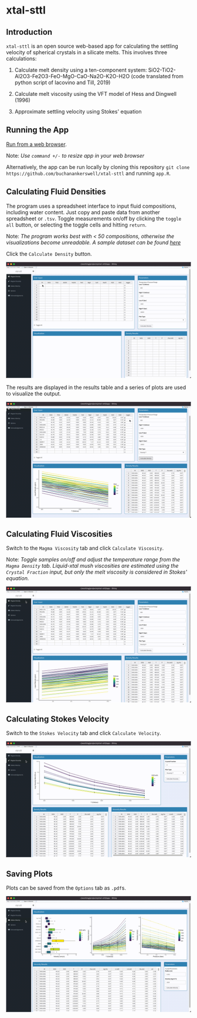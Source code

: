 # xtal-sttl

## Introduction
`xtal-sttl` is an open source web-based app for calculating the settling velocity of spherical crystals in a silicate melts. This involves three calculations:

1. Calculate melt density using a ten-component system: SiO2-TiO2-Al2O3-Fe2O3-FeO-MgO-CaO-Na2O-K2O-H2O (code translated from python script of Iacovino and Till, 2019)

2. Calculate melt viscosity using the VFT model of Hess and Dingwell (1996)

3. Approximate settling velocity using Stokes' equation

## Running the App

[Run from a web browser](https://kerswell.shinyapps.io/xtal-sttl).

Note: *Use `command +/-` to resize app in your web browser*

Alternatively, the app can be run locally by cloning this repository `git clone https://github.com/buchanankerswell/xtal-sttl` and running `app.R`.

## Calculating Fluid Densities

The program uses a spreadsheet interface to input fluid compositions, including water content. Just copy and paste data from another spreadsheet or `.tsv`. Toggle measurements on/off by clicking the `toggle all` button, or selecting the toggle cells and hitting `return`.

Note: *The program works best with < 50 compositions, otherwise the visualizations become unreadable. A sample dataset can be found [here](https://github.com/buchanankerswell/xtal-sttl/tree/main/app/data)*

Click the `Calculate Density` button.

![](assets/images/demo-calc-density.gif)

The results are displayed in the results table and a series of plots are used to visualize the output.

![](assets/images/demo-plots-density.gif)

## Calculating Fluid Viscosities

Switch to the `Magma Viscosity` tab and click `Calculate Viscosity`.

Note: *Toggle samples on/off and adjust the temperature range from the `Magma Density` tab. Liquid-xtal mush viscosities are estimated using the `Crystal Fraction` input, but only the melt viscosity is considered in Stokes' equation.*

![](assets/images/demo-calc-viscosity.gif)

## Calculating Stokes Velocity

Switch to the `Stokes Velocity` tab and click `Calculate Velocity`.

![](assets/images/demo-calc-velocity.gif)

## Saving Plots

Plots can be saved from the `Options` tab as `.pdf`s.

![](assets/images/demo-save-plots.gif)
